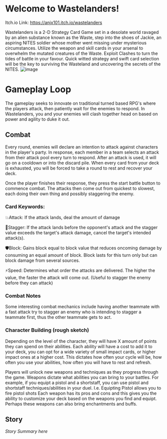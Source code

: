 # Welcome to Wastelanders!
Itch.io Link: https://anjx101.itch.io/wastelanders

Wastelanders is a 2-D Strategy Card Game set in a desolate world ravaged by an alien substance known as the Waste, step into the shoes of Jackie, an aspiring NITES soldier whose mother went missing under mysterious circumstances. Utilize the weapon and skill cards in your arsenal to overwhelm the mutated creatures of the Waste. Exploit Clashes to turn the tides of battle in your favour. Quick witted strategy and swift card selection will be the key to surviving the Wasteland and uncovering the secrets of the NITES.
![image](https://github.com/anjx123/Wastelanders/assets/137996848/59349ec1-d1f7-4ad6-b2ca-33b6eeeda2e3)

# Gameplay Loop
The gameplay seeks to innovate on traditional turned based RPG's where the players attack, then patiently wait for the enemies to respond. In Wastelanders, you and your enemies will clash together head on based on power and agility to duke it out.

## Combat
Every round, enemies will declare an intention to attack against characters in the player's party.
In response, each member in a team selects an attack from their attack pool every turn to respond.
After an attack is used, it will go on a cooldown or into the discard pile.
When every card from your deck is exhausted, you will be forced to take a round to rest and recover your deck.

Once the player finishes their response, they press the start battle button to commence combat.
The attacks then come out from quickest to slowest, each doing their own thing and possibly staggering the enemy.
### Card Keywords:
💥Attack: If the attack lands, deal the amount of damage

💫Stagger: If the attack lands before the opponent's attack and the stagger value exceeds the target's attack damage, cancel the target's intended attack(s). 

🛡️Block: Gains block equal to block value that reduces oncoming damage by consuming an equal amount of block. Block lasts for this turn only but can block damage from several sources.

⚡Speed: Determines what order the attacks are delivered. The higher the value, the faster the attack will come out. (Useful to stagger the enemy before they can attack)

### Combat Notes

Some interesting combat mechanics include having another teammate with a fast attack try to stagger an enemy who is intending to stagger a teammate first, thus the other teammate gets to act.

### Character Building (rough sketch)
Depending on the level of the character, they will have X amount of points they can spend on their abilities.
Each ability will have a cost to add it to your deck, you can opt for a wide variety of small impact cards, or higher impact ones at a higher cost.
This dictates how often your cycle will be, how often you use your abilities, how often you will have to rest and refresh.

Players will unlock new weapons and techniques as they progress through the game.
Weapons dictate what abilities you can bring to your battles. 
For example, if you equipt a pistol and a shortstaff, you can use pistol and shortstaff techniques/abilities in your duel. I.e. Equipting Pistol allows you to fire pistol shots
Each weapon has its pros and cons and this gives you the ability to customize your deck based on the weapons you find and equipt. 
Perhaps these weapons can also bring enchantments and buffs.

## Story
*Story Summary here*

